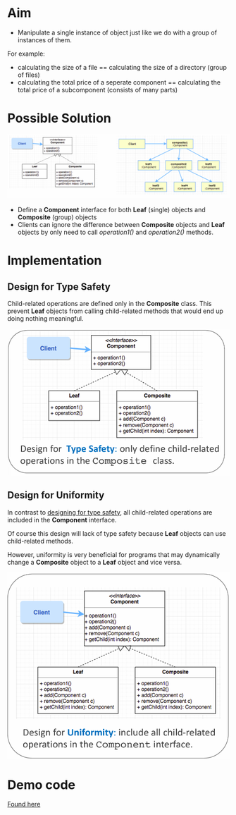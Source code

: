 # Aim

- Manipulate a single instance of object just like we do with a group of instances of them.

For example:

- calculating the size of a file == calculating the size of a directory (group of files)
- calculating the total price of a seperate component == calculating the total price of a subcomponent (consists of many parts)

# Possible Solution

![alt text](composite_solution.png)

- Define a **Component** interface for both **Leaf** (single) objects and **Composite** (group) objects
- Clients can ignore the difference between **Composite** objects and **Leaf** objects by only need to call _operation1()_ and _operation2()_ methods.

# Implementation

## Design for Type Safety

Child-related operations are defined only in the **Composite** class. This prevent **Leaf** objects from calling child-related methods that would end up doing nothing meaningful.

![alt text](composite_typesafe.png)

## Design for Uniformity

In contrast to [designing for type safety](#design-for-type-safety), all child-related operations are included in the **Component** interface.

Of course this design will lack of type safety because **Leaf** objects can use child-related methods.

However, uniformity is very beneficial for programs that may dynamically change a **Composite** object to a **Leaf** object and vice versa.

![alt text](composite_uniformity.png)

# Demo code

[Found here](https://nw-syd-gitlab.cseunsw.tech/COMP2511/24T2/content/-/tree/main/lectures/week05?ref_type=heads)
